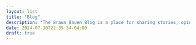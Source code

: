 ```yaml
---
layout: list 
title: "Blog"
description: "The Braun Bauen Blog is a place for sharing stories, opinions, and ideas about all things technology and life."
date: 2024-07-30T22:35:34-04:00
draft: true 
---
```

